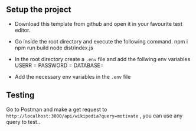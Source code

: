 ## Setup the project

 - Download this template from github and open it in your favourite text editor.
 - Go inside the root directory and execute the following command.
        npm i
        npm run build
        node dist/index.js
    
 - In the root directory create a `.env` file and add the follwing env variables
        USERR = <database user name>
        PASSWORD = <database user password>
        DATABASE= <database name>


- Add the necessary env variables in the `.env` file

## Testing 
Go to Postman and make a get request to `http://localhost:3000/api/wikipedia?query=motivate` , you can use any query to test..